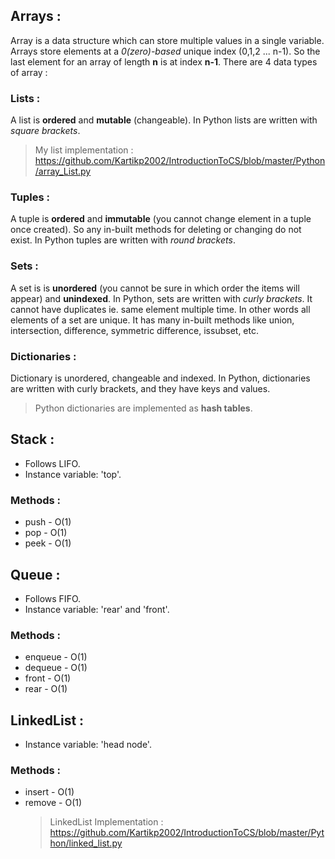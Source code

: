## Arrays :

Array is a data structure which can store multiple values in a single variable.
Arrays store elements at a _0(zero)-based_ unique index (0,1,2 ... n-1). So the last element for an array of length **n** is at index **n-1**.
There are 4 data types of array :

### Lists :

A list is **ordered** and **mutable** (changeable). In Python lists are written with _square brackets_.

> My list implementation : https://github.com/Kartikp2002/IntroductionToCS/blob/master/Python/array_List.py

### Tuples :

A tuple is **ordered** and **immutable** (you cannot change element in a tuple once created). So any in-built methods for deleting or changing do not exist. In Python tuples are written with _round brackets_.

### Sets :

A set is is **unordered** (you cannot be sure in which order the items will appear) and **unindexed**. In Python, sets are written with _curly brackets_. It cannot have duplicates ie. same element multiple time. In other words all elements of a set are unique. It has many in-built methods like union, intersection, difference, symmetric difference, issubset, etc.

### Dictionaries :

Dictionary is unordered, changeable and indexed. In Python, dictionaries are written with curly brackets, and they have keys and values.

> Python dictionaries are implemented as **hash tables**.

## Stack :

- Follows LIFO.
- Instance variable: 'top'.

### Methods :

- push - O(1)
- pop - O(1)
- peek - O(1)

## Queue :

- Follows FIFO.
- Instance variable: 'rear' and 'front'.

### Methods :

- enqueue - O(1)
- dequeue - O(1)
- front - O(1)
- rear - O(1)

## LinkedList :

- Instance variable: 'head node'.

### Methods :

- insert - O(1)
- remove - O(1)
  > LinkedList Implementation : https://github.com/Kartikp2002/IntroductionToCS/blob/master/Python/linked_list.py
